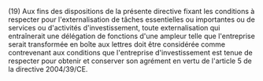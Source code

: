 (19) Aux fins des dispositions de la présente directive fixant les conditions à respecter pour l'externalisation de tâches essentielles ou importantes ou de services ou d'activités d'investissement, toute externalisation qui entraînerait une délégation de fonctions d'une ampleur telle que l'entreprise serait transformée en boîte aux lettres doit être considérée comme contrevenant aux conditions que l'entreprise d'investissement est tenue de respecter pour obtenir et conserver son agrément en vertu de l'article 5 de la directive 2004/39/CE.